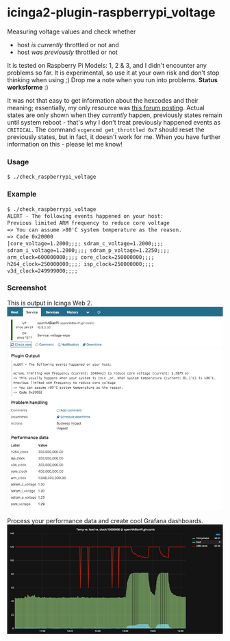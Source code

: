 # icinga2-plugin-raspberrypi_voltage
Measuring voltage values and check whether
* host *is currently*  throttled or not and
* host *was previously* throttled or not
 
It is tested on Raspberry Pi Models: 1, 2 & 3, and I didn't encounter any problems so far.
It is experimental, so use it at your own risk and don't stop thinking when using ;) 
Drop me a note when you run into problems.
**Status worksforme** :)

It was not that easy to get information about the hexcodes and their meaning; essentially, my only resource was [this forum posting](https://www.raspberrypi.org/forums/viewtopic.php?f=63&t=147781&start=50#p972790). Actual states are only shown when they *currently* happen, previously states remain until system reboot - that's why I don't treat previously happened events as `CRITICAL`. The command `vcgencmd get_throttled 0x7` should reset the previously states, but in fact, it doesn't work for me. When you have further information on this - please let me know!

### Usage
```
$ ./check_raspberrypi_voltage
```

### Example
```
$ ./check_raspberrypi_voltage
ALERT - The following events happened on your host:
Previous limited ARM frequency to reduce core voltage
=> You can assume >80'C system temperature as the reason.
=> Code 0x20000
|core_voltage=1.2000;;;; sdram_c_voltage=1.2000;;;; sdram_i_voltage=1.2000;;;; sdram_p_voltage=1.2250;;;; arm_clock=600000000;;;; core_clock=250000000;;;; h264_clock=250000000;;;; isp_clock=250000000;;;; v3d_clock=249999000;;;;
``` 

### Screenshot
This is output in Icinga Web 2.
![Screenshot: Raspberry Pi Voltage Icinga 2](img/Raspberry_Voltage_Icinga2.jpg)

Process your performance data and create cool Grafana dashboards.
![Screenshot: Raspberry Pi Voltage Grafana](img/Raspberry_Voltage_Grafana.jpg)


